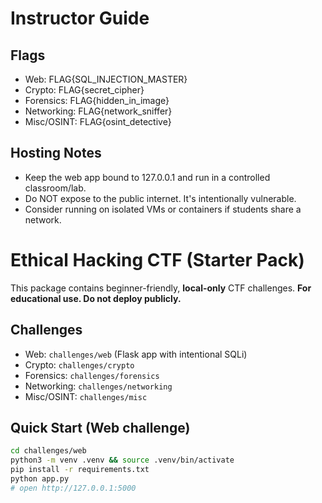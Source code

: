 # Instructor Guide

## Flags
- Web: FLAG{SQL_INJECTION_MASTER}
- Crypto: FLAG{secret_cipher}
- Forensics: FLAG{hidden_in_image}
- Networking: FLAG{network_sniffer}
- Misc/OSINT: FLAG{osint_detective}

## Hosting Notes
- Keep the web app bound to 127.0.0.1 and run in a controlled classroom/lab.
- Do NOT expose to the public internet. It's intentionally vulnerable.
- Consider running on isolated VMs or containers if students share a network.
# Ethical Hacking CTF (Starter Pack)

This package contains beginner-friendly, **local-only** CTF challenges.
**For educational use. Do not deploy publicly.**

## Challenges
- Web: `challenges/web` (Flask app with intentional SQLi)
- Crypto: `challenges/crypto`
- Forensics: `challenges/forensics`
- Networking: `challenges/networking`
- Misc/OSINT: `challenges/misc`

## Quick Start (Web challenge)
```bash
cd challenges/web
python3 -m venv .venv && source .venv/bin/activate
pip install -r requirements.txt
python app.py
# open http://127.0.0.1:5000
```
